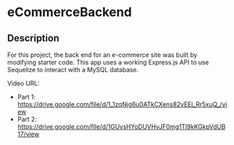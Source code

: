 # eCommerceBackend

## Description

For this project, the back end for an e-commerce site was built by modifying starter code. This app uses a working Express.js API to use Sequelize to interact with a MySQL database.

Video URL:
- Part 1: https://drive.google.com/file/d/1_1zqNjg6u0ATkCXens82vEEj_Rr5xuQ_/view
- Part 2: https://drive.google.com/file/d/1GUvsHYoDUVHvJF0mg1Tl9kKGkpVdUB17/view